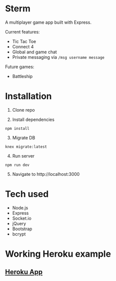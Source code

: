 # Sterm

A multiplayer game app built with Express.

Current features:

* Tic Tac Toe
* Connect 4
* Global and game chat
* Private messaging via `/msg username message`

Future games:

* Battleship

# Installation

1. Clone repo

2. Install dependencies
```
npm install
```

3. Migrate DB
```
knex migrate:latest
```

4. Run server  
```
npm run dev
```
5. Navigate to http://localhost:3000

# Tech used

* Node.js
* Express
* Socket.io
* jQuery
* Bootstrap
* bcrypt

# Working Heroku example

## [Heroku App](https://sterm.herokuapp.com)